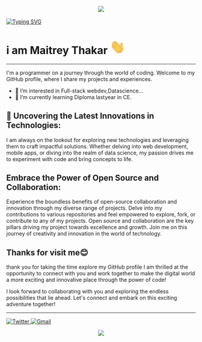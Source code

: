 <p align="center">
  <img src="https://capsule-render.vercel.app/api?type=waving&color=gradient&text=hey!&height=100&section=header"/>
</p>

[![Typing SVG](https://readme-typing-svg.herokuapp.com/?font=Monospace&color=ea7901&size=50&center=true&vCenter=true&width=900&height=100&lines=My+Name+is+Maitrey.;I+Am+a+CE+Student.;Nice+to+Meet+You!!!+%F0%9F%98%84)](https://github.com/dev-maitrey13)

# i am Maitrey Thakar <img src="https://raw.githubusercontent.com/ABSphreak/ABSphreak/master/gifs/Hi.gif" width="40px" />
<hr>

I'm a programmer on a journey through the world of coding. Welcome to my GitHub profile, where I share my projects and experiences.

- 👀 I’m interested in Full-stack webdev,Datascience...
- 🌱 I’m currently learning Diploma lastyear in CE.
  
## 🚀 Uncovering the Latest Innovations in Technologies:

I am always on the lookout for exploring new technologies and leveraging them to craft impactful solutions. Whether delving into web development, mobile apps, or diving into the realm of data science, my passion drives me to experiment with code and bring concepts to life.

## Embrace the Power of Open Source and Collaboration:

Experience the boundless benefits of open-source collaboration and innovation through my diverse range of projects. Delve into my contributions to various repositories and feel empowered to explore, fork, or contribute to any of my projects. Open source and collaboration are the key pillars driving my project towards excellence and growth. Join me on this journey of creativity and innovation in the world of technology.

## Thanks for visit me😊

 thank you for taking the time explore my GitHub profile I am thrilled at the opportunity to connect with you and work together to make the digital world a more exciting and innovative place through the power of code!

I look forward to collaborating with you and exploring the endless possibilities that lie ahead. Let's connect and embark on this exciting adventure together!

<hr>
<a href="https://twitter.com/Mait_133" target="_blank"><img src="https://img.shields.io/badge/Twitter-%231DA1F2.svg?&style=flat-square&logo=twitter&logoColor=white" alt="Twitter">
</a>
<a href="https://mail.google.com/mail/u/0/#inbox?compose=GTvVlcSHxThmnWGFmvgBgwHVSXBFbkFCXbHVrTkjtfxpjsdZVpFVGCpQWJzSnGbTzFSDHrmcLlsnD" target="_blank"><img src="https://img.shields.io/badge/gmail-%231DA1F2.svg?&style=flat-square&logo=gmail&logoColor=white" alt="Gmail">
</a>

<p align="center">
  <img src="https://capsule-render.vercel.app/api?type=waving&color=gradient&height=100&section=footer"/>
</p>



